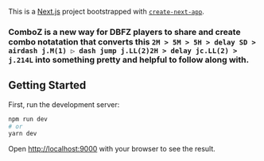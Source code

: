 This is a [Next.js](https://nextjs.org/) project bootstrapped with [`create-next-app`](https://github.com/vercel/next.js/tree/canary/packages/create-next-app).

### ComboZ is a new way for DBFZ players to share and create combo notatation that converts this `2M > 5M > 5H > delay SD > airdash j.M(1) ▷ dash jump j.LL(2)2H > delay jc.LL(2) > j.214L` into something pretty and helpful to follow along with.

## Getting Started

First, run the development server:

```bash
npm run dev
# or
yarn dev
```

Open [http://localhost:9000](http://localhost:9000) with your browser to see the result.

